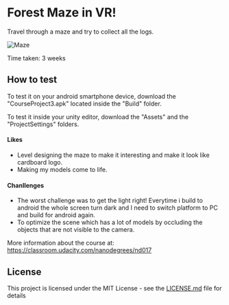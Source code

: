 # Forest Maze in VR!

Travel through a maze and try to collect all the logs.

![Maze](./Screenshots/sc3.png)

Time taken: 3 weeks

## How to test
To test it on your android smartphone device, download the "CourseProject3.apk" located inside the "Build" folder.

To test it inside your unity editor, download the "Assets" and the "ProjectSettings" folders.



#### Likes
* Level designing the maze to make it interesting and make it look like cardboard logo. 
* Making my models come to life.


#### Chanllenges 
* The worst challenge was to get the light right! Everytime i build to android the whole screen turn dark and I need to switch platform to PC and build for android again.
* To optimize the scene which has a lot of models by occluding the objects that are not visible to the camera.

More information about the course at: https://classroom.udacity.com/nanodegrees/nd017

## License
This project is licensed under the MIT License - see the [LICENSE.md](LICENSE.md) file for details